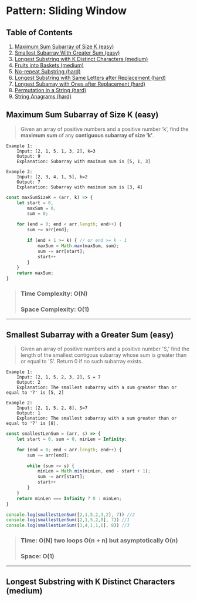 # Pattern: Sliding Window

## Table of Contents

1. [Maximum Sum Subarray of Size K (easy)](#maximum-sum-subarray-of-size-k-easy)
2. [Smallest Subarray With Greater Sum (easy)](#smallest-subarray-with-greater-sum-easy)
3. [Longest Substring with K Distinct Characters (medium)](#longest-substring-with-k-distinct-characters-medium)
4. [Fruits into Baskets (medium)](#fruits-into-baskets-medium)
5. [No-repeat Substring (hard)](#no-repeat-substring-hard)
6. [Longest Substring with Same Letters after Replacement (hard)](#longest-substring-with-same-letters-after-replacement-hard)
7. [Longest Subarray with Ones after Replacement (hard)](#longest-subarray-with-ones-after-replacement-hard)
8. [Permutation in a String (hard)](#permutation-in-a-string-hard)
9. [String Anagrams (hard)](#string-anagrams-hard)


## Maximum Sum Subarray of Size K (easy)

>Given an array of positive numbers and a positive number ‘k’, find the **maximum sum** of any **contiguous subarray of size ‘k’**.

```
Example 1:
    Input: [2, 1, 5, 1, 3, 2], k=3
    Output: 9
    Explanation: Subarray with maximum sum is [5, 1, 3]

Example 2:
    Input: [2, 3, 4, 1, 5], k=2
    Output: 7
    Explanation: Subarray with maximum sum is [3, 4]
```    

```javascript
const maxSumSizeK = (arr, k) => {
    let start = 0,
        maxSum = 0,
        sum = 0;

    for (end = 0; end < arr.length; end++) {
        sum += arr[end];

        if (end + 1 >= k) { // or end >= k - 1
            maxSum = Math.max(maxSum, sum);
            sum -= arr[start];
            start++
        }
    }
    return maxSum;
}
```
>### **Time Complexity: O(N)**
>### **Space Complexity: O(1)**

---

## Smallest Subarray with a Greater Sum (easy)

>Given an array of positive numbers and a positive number 'S,' find the length of the
smallest contigous subarray whose sum is greater than or equal to 'S'. Return 0 if no 
such subarray exists.

```
Example 1:
    Input: [2, 1, 5, 2, 3, 2], S = 7
    Output: 2
    Explanation: The smallest subarray with a sum greater than or equal to '7' is [5, 2]

Example 2:
    Input: [2, 1, 5, 2, 8], S=7 
    Output: 1
    Explanation: The smallest subarray with a sum greater than or equal to '7' is [8].
```

```javascript
const smallestLenSum = (arr, s) => {
    let start = 0, sum = 0, minLen = Infinity;

    for (end = 0; end < arr.length; end++) {
        sum += arr[end];

        while (sum >= s) {
            minLen = Math.min(minLen, end - start + 1);
            sum -= arr[start];
            start++
        }
    }
    return minLen === Infinity ? 0 : minLen;
}

console.log(smallestLenSum([2,1,5,2,3,2], 7)) //2
console.log(smallestLenSum([2,1,5,2,8], 7)) //1
console.log(smallestLenSum([3,4,1,1,6], 8)) //3
```
> ### **Time: O(N)** two loops O(n + n) but asymptotically O(n)
> ### **Space: O(1)**

---

## Longest Substring with K Distinct Characters (medium)
